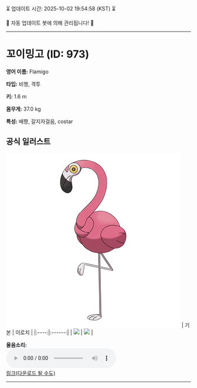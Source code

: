 
⏳ 업데이트 시간: 2025-10-02 19:54:58 (KST) ⏳

🤖 자동 업데이트 봇에 의해 관리됩니다! 🤖

---

# 꼬이밍고 (ID: 973)
**영어 이름:** Flamigo

**타입:** 비행, 격투

**키:** 1.6 m

**몸무게:** 37.0 kg

**특성:** 배짱, 갈지자걸음, costar

## 공식 일러스트
![](https://raw.githubusercontent.com/PokeAPI/sprites/master/sprites/pokemon/other/official-artwork/973.png)
| 기본 | 이로치 |
|:----:|:------:|
| <img src="http://play.pokemonshowdown.com/sprites/ani/flamigo.gif" width="200"> | <img src="http://play.pokemonshowdown.com/sprites/ani-shiny/flamigo.gif" width="200"> |

**울음소리:**<br><audio controls src="https://raw.githubusercontent.com/PokeAPI/cries/main/cries/pokemon/latest/973.ogg"></audio><br> [링크(다운로드 될 수도)](https://raw.githubusercontent.com/PokeAPI/cries/main/cries/pokemon/latest/973.ogg)


---

